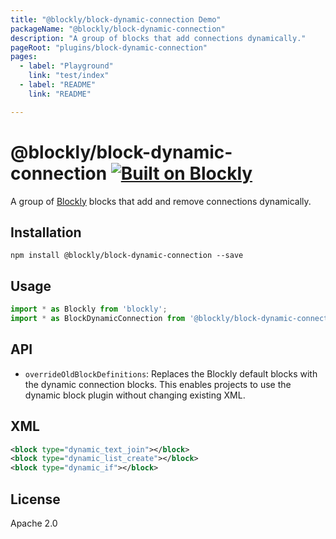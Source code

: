 ```yaml
---
title: "@blockly/block-dynamic-connection Demo"
packageName: "@blockly/block-dynamic-connection"
description: "A group of blocks that add connections dynamically."
pageRoot: "plugins/block-dynamic-connection"
pages:
  - label: "Playground"
    link: "test/index"
  - label: "README"
    link: "README"

---
```

# @blockly/block-dynamic-connection [![Built on Blockly](https://tinyurl.com/built-on-blockly)](https://github.com/google/blockly)

A group of [Blockly](https://www.npmjs.com/package/blockly) blocks that
add and remove connections dynamically.

## Installation
```
npm install @blockly/block-dynamic-connection --save
```

## Usage

```js
import * as Blockly from 'blockly';
import * as BlockDynamicConnection from '@blockly/block-dynamic-connection';
```

## API
- `overrideOldBlockDefinitions`: Replaces the Blockly default blocks with the
  dynamic connection blocks. This enables projects to use the dynamic block
  plugin without changing existing XML.

## XML
```xml
<block type="dynamic_text_join"></block>
<block type="dynamic_list_create"></block>
<block type="dynamic_if"></block>
```

## License
Apache 2.0
